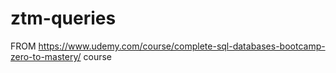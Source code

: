 # ztm-queries
FROM https://www.udemy.com/course/complete-sql-databases-bootcamp-zero-to-mastery/ course
